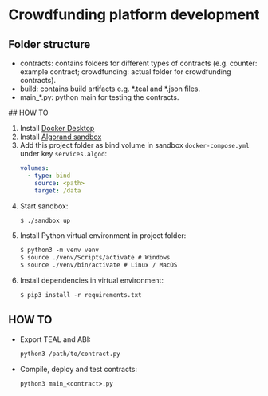 # Crowdfunding platform development

## Folder structure
- contracts: contains folders for different types of contracts (e.g. counter: example contract; crowdfunding: actual folder for crowdfunding contracts).
- build: contains build artifacts e.g. *.teal and *.json files.
- main_*.py: python main for testing the contracts. 

## HOW TO
1. Install [Docker Desktop](https://www.docker.com/products/docker-desktop)
2. Install [Algorand sandbox](https://github.com/algorand/sandbox)
3. Add this project folder as bind volume in sandbox `docker-compose.yml` under key `services.algod`:
    ```yml
    volumes:
      - type: bind
        source: <path>
        target: /data
    ```
4. Start sandbox:
    ```txt
    $ ./sandbox up
    ```
5. Install Python virtual environment in project folder:
    ```txt
    $ python3 -m venv venv
    $ source ./venv/Scripts/activate # Windows
    $ source ./venv/bin/activate # Linux / MacOS
    ```
5. Install dependencies in virtual environment:
    ```txt
    $ pip3 install -r requirements.txt
    ```


## HOW TO
* Export TEAL and ABI:
    ```txt
    python3 /path/to/contract.py
    ```
* Compile, deploy and test contracts:
    ```txt
    python3 main_<contract>.py
    ```